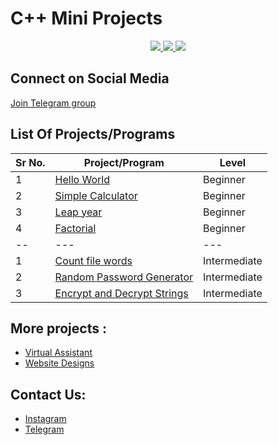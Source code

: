 # C++ Mini Projects

<p align="center">
  <a href="https://github.com/vishal2376/cpp-mini-projects/issues">
    <img src="https://img.shields.io/github/issues/vishal2376/cpp-mini-projects"/> 
  </a>
  <a href="https://github.com/vishal2376/cpp-mini-projects/stargazers">
    <img src="https://img.shields.io/github/stars/vishal2376/cpp-mini-projects"/> 
  </a>
    <a href="https://github.com/vishal2376/cpp-mini-projects/blob/master/LICENSE">
    <img src="https://img.shields.io/github/license/vishal2376/cpp-mini-projects"/> 
  </a>
</p>

## Connect on Social Media

[Join Telegram group](https://t.me/cppwithtricks)

## List Of Projects/Programs

Sr No.   | Project/Program | Level
--- | --- | ---
1  | [Hello World](https://github.com/vishal2376/cpp-mini-projects/tree/master/hello_world) | Beginner
2  | [Simple Calculator](https://github.com/vishal2376/cpp-mini-projects/tree/master/simple_calculator) | Beginner
3  | [Leap year](https://github.com/vishal2376/cpp-mini-projects/tree/master/leap_year) | Beginner
4  | [Factorial](https://github.com/vishal2376/cpp-mini-projects/tree/master/factorial) | Beginner
-- | --- | ---
1 | [Count file words](https://github.com/vishal2376/cpp-mini-projects/tree/master/count_file_words) | Intermediate
2 | [Random Password Generator](https://github.com/vishal2376/cpp-mini-projects/tree/master/random_password_generator) | Intermediate
3 | [Encrypt and Decrypt Strings](https://github.com/vishal2376/cpp-mini-projects/tree/master/encrypt_decrypt_strings) | Intermediate

## More projects : 
   
  - [Virtual Assistant](https://github.com/vishal2376/virtual-assistant)
  - [Website Designs](https://github.com/vishal2376/Website-Design)
  
## Contact Us:  
  - [Instagram](https://www.instagram.com/vishal_2376/)
  - [Telegram](https://t.me/vishal2376/)
